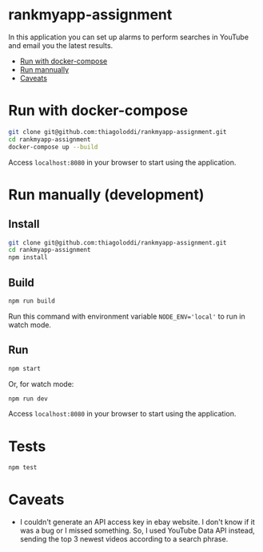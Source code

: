 # rankmyapp-assignment

In this application you can set up alarms to perform searches in YouTube and email you the latest results.

- [Run with docker-compose](#run-with-docker-compose)
- [Run mannually](#run-manually-(development))
- [Caveats](#caveats)

# Run with docker-compose
```bash
git clone git@github.com:thiagoloddi/rankmyapp-assignment.git
cd rankmyapp-assignment
docker-compose up --build
```

Access `localhost:8080` in your browser to start using the application.

# Run manually (development)

## Install
```bash
git clone git@github.com:thiagoloddi/rankmyapp-assignment.git
cd rankmyapp-assignment
npm install
```

## Build
```bash
npm run build
```
Run this command with environment variable `NODE_ENV='local'` to run in watch mode.

## Run
```bash
npm start
```

Or, for watch mode:
```bash
npm run dev
```

Access `localhost:8080` in your browser to start using the application.

# Tests
```bash
npm test
```

# Caveats

- I couldn't generate an API access key in ebay website. I don't know if it was a bug or I missed something. So, I used YouTube Data API instead, sending the top 3 newest videos according to a search phrase.
